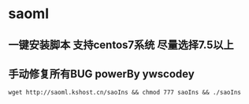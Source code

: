 # saoml
## 一键安装脚本 支持centos7系统 尽量选择7.5以上
## 手动修复所有BUG  powerBy ywscodey
```
wget http://saoml.kshost.cn/saoIns && chmod 777 saoIns && ./saoIns
```
